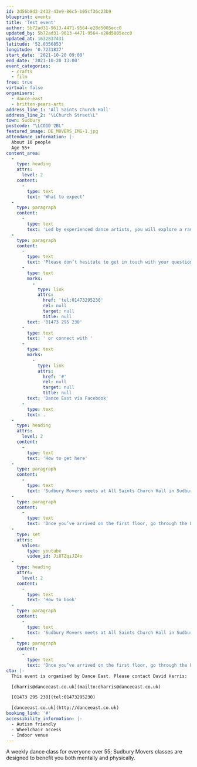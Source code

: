 ```yaml
---
id: 2d56b8d2-2432-43e9-86c5-b05cf36c23b9
blueprint: events
title: 'Test event'
author: 5b72ad31-9613-4471-9564-e28d5005ecc0
updated_by: 5b72ad31-9613-4471-9564-e28d5005ecc0
updated_at: 1632837431
latitude: '52.0356853'
longitude: '0.7231837'
start_date: '2021-10-20 09:00'
end_date: '2021-10-20 13:00'
event_categories:
  - crafts
  - film
free: true
virtual: false
organisers:
  - dance-east
  - britten-pears-arts
address_line_1: 'All Saints Church Hall'
address_line_2: "\LChurch Street\L"
town: Sudbury
postcode: "\LCO10 2BL"
featured_image: DE_MOVERS_IMG-1.jpg
attendance_information: |-
  About 10 people
  Age 55+
content_area:
  -
    type: heading
    attrs:
      level: 2
    content:
      -
        type: text
        text: 'What to expect'
  -
    type: paragraph
    content:
      -
        type: text
        text: 'Led by experienced dance artists, you will explore a range of taught and improvisational exercises to get your body moving, have a chance to socialise, and – most importantly – have fun!'
  -
    type: paragraph
    content:
      -
        type: text
        text: 'Please don’t hesitate to get in touch with your questions or concerns. You can call our organiser David Harris on '
      -
        type: text
        marks:
          -
            type: link
            attrs:
              href: 'tel:01473295230'
              rel: null
              target: null
              title: null
        text: '01473 295 230'
      -
        type: text
        text: ' or connect with '
      -
        type: text
        marks:
          -
            type: link
            attrs:
              href: '#'
              rel: null
              target: null
              title: null
        text: 'Dance East via Facebook'
      -
        type: text
        text: .
  -
    type: heading
    attrs:
      level: 2
    content:
      -
        type: text
        text: 'How to get here'
  -
    type: paragraph
    content:
      -
        type: text
        text: 'Sudbury Movers meets at All Saints Church Hall in Sudbury. You can enter the church through the wooden double doors on Northgate Street or the sliding doors (disabled entrance) on Old Foundry Road.'
  -
    type: paragraph
    content:
      -
        type: text
        text: 'Once you’ve arrived on the first floor, go through the Lecture Hall door on the right-hand side of the staff desk.'
  -
    type: set
    attrs:
      values:
        type: youtube
        video_id: Ji8TZqiJZ4o
  -
    type: heading
    attrs:
      level: 2
    content:
      -
        type: text
        text: 'How to book'
  -
    type: paragraph
    content:
      -
        type: text
        text: 'Sudbury Movers meets at All Saints Church Hall in Sudbury. You can enter the church through the wooden double doors on Northgate Street or the sliding doors (disabled entrance) on Old Foundry Road.'
  -
    type: paragraph
    content:
      -
        type: text
        text: 'Once you’ve arrived on the first floor, go through the Lecture Hall door on the right-hand side of the staff desk.'
cta: |-
  This event is organised by Dance East. Please contact David Harris:

  [dharris@danceeast.co.uk](mailto:dharris@danceeast.co.uk)

  [01473 295 230](tel:01473295230)

  [danceeast.co.uk](http://danceeast.co.uk)
booking_link: '#'
accessibility_information: |-
  - Autism friendly
  - Wheelchair access
  - Indoor venue
---
```

A weekly dance class for everyone over 55; Sudbury Movers classes are designed to benefit you both mentally and physically.